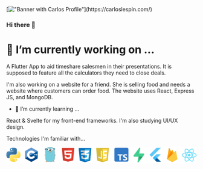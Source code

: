 [!["Banner with Carlos Profile"]("https://github.com/Calesi19/Calesi19/blob/main/banner.png?raw=true")](https://carloslespin.com/)

### Hi there 👋

# 🔭 I’m currently working on ...

A Flutter App to aid timeshare salesmen in their presentations. It is supposed to feature all the calculators they need to close deals.

I'm also working on a website for a friend. She is selling food and needs a website where customers can order food. The website uses React, Express JS, and MongoDB.

- 🌱 I’m currently learning ...

React & Svelte for my front-end frameworks. I'm also studying UI/UX design.


Technologies I'm familiar with...


![Technologies](https://github.com/Calesi19/Calesi19/blob/main/logos.png?raw=true)
